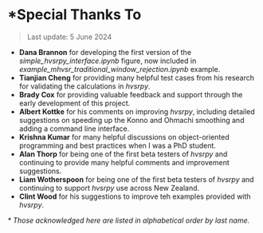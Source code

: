 # *Special Thanks To

> Last update: 5 June 2024

- __Dana Brannon__ for developing the first version of the
_simple_hvsrpy_interface.ipynb_ figure, now included in 
_example_mhvsr_traditional_window_rejection.ipynb_ example.
- __Tianjian Cheng__ for providing many helpful test cases from his
research for validating the calculations in _hvsrpy_.
- __Brady Cox__ for providing valuable feedback and support through the
early development of this project.
- __Albert Kottke__ for his comments on improving _hvsrpy_,
including detailed suggestions on speeding up the Konno and Ohmachi
smoothing and adding a command line interface.
- __Krishna Kumar__ for many helpful discussions on object-oriented
programming and best practices when I was a PhD student.
- __Alan Thorp__ for being one of the first beta testers of _hvsrpy_ and
continuing to provide many helpful comments and improvement suggestions.
- __Liam Wotherspoon__ for being one of the first beta testers of _hvsrpy_
and continuing to support _hvsrpy_ use across New Zealand.
- __Clint Wood__ for his suggestions to improve teh examples provided
with _hvsrpy_.

_* Those acknowledged here are listed in alphabetical order by last name._
